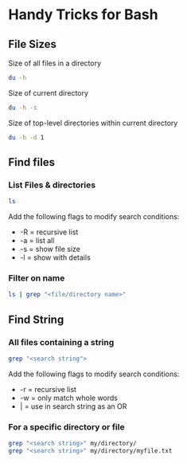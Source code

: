 # Handy Tricks for Bash

## File Sizes
Size of all files in a directory
```bash
du -h
```

Size of current directory
```bash
du -h -s
```

Size of top-level directories within current directory
```bash
du -h -d 1
```


## Find files
### List Files & directories
```bash
ls
```

Add the following flags to modify search conditions:
* -R = recursive list    
* -a = list all
* -s = show file size
* -l = show with details


### Filter on name
```bash
ls | grep "<file/directory name>"
```



## Find String
### All files containing a string
```bash
grep "<search string">
```
Add the following flags to modify search conditions:
* -r = recursive list  
* -w = only match whole words
* | = use in search string as an OR

  
### For a specific directory or file
```bash
grep "<search string>" my/directory/
grep "<search string>" my/directory/myfile.txt
```
